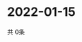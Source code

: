 # 2022-01-15
  共 0条

  <!-- BEGIN -->
  <!-- 最后更新时间Sat Jan 15 2022 02:32:26 GMT+0000 (Coordinated Universal Time) -->
  
  <!-- END -->
  
  